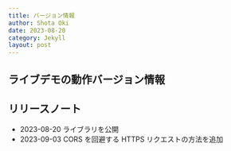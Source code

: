 ```yaml
---
title: バージョン情報
author: Shota Oki
date: 2023-08-20
category: Jekyll
layout: post
---
```


## ライブデモの動作バージョン情報

<div id="version-info-display"></div>
<script>
  fetch(
    "https://shotaoki.github.io/iot-app-kit-extra-document/package.json"
  ).then((r) => {
    const drawLink = (key, value, url) => {
        return `
            <tr>
                <td>${key}</td>
                <td><a href="${url}">${value}</a></td>
            </tr>`
    }
    const drawRow = (key, value) => {
        return `
            <tr>
                <td>${key}</td>
                <td>${value}</td>
            </tr>`
    }
    r.json().then((data) => {
        const rows = [];
        rows.push(drawRow("Node.jsバージョン", data["@meta"]["node-version"]))
        rows.push(drawRow("IoT App Kitのバージョン", data["dependencies"]["@iot-app-kit/components"].replace("^", "")))
        rows.push(drawRow("Reactのバージョン", data["dependencies"]["react"].replace("^", "")))
        rows.push(drawRow("Three.jsのバージョン", data["dependencies"]["three"].replace("^", "")))
        rows.push(drawRow("App Kit Extraのレポジトリ", data["@meta"]["repository"]))
        rows.push(drawRow("App Kit Extraのブランチ", data["@meta"]["branch"]))
        rows.push(drawRow("テンプレートタイプ", data["@meta"]["project"]))
        rows.push(drawRow("ビルド日時(UTC)", data["@meta"]["build-datetime"]))
        rows.push(drawLink("ビルド時点の最新コミット", data["@meta"]["source-hash"], `https://github.com/${data["@meta"]["repository"]}/commit/${data["@meta"]["source-hash"]}`))
        document.querySelector("#version-info-display").innerHTML = `
            <table>
                <tbody>
                    ${rows.join("")}
                </tbody>
            </table>
        `
    });
  });
</script>

## リリースノート

- 2023-08-20 ライブラリを公開
- 2023-09-03 CORS を回避する HTTPS リクエストの方法を追加
